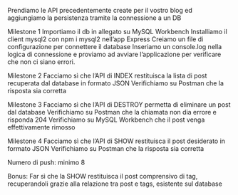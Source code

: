 Prendiamo le API precedentemente create per il vostro blog ed aggiungiamo la persistenza tramite la connessione a un DB

Milestone 1
Importiamo il db in allegato su MySQL Workbench
Installiamo il client mysql2 con npm i mysql2 nell’app Express
Creiamo un file di configurazione per connettere il database
Inseriamo un console.log nella logica di connessione e proviamo ad avviare l’applicazione per verificare che non ci siano errori.

Milestone 2
Facciamo sì che l’API di INDEX restituisca la lista di post recuperata dal database in formato JSON
Verifichiamo su Postman che la risposta sia corretta

Milestone 3
Facciamo sì che l’API di DESTROY permetta di eliminare un post dal database
Verifichiamo su Postman che la chiamata non dia errore e risponda 204
Verifichiamo su MySQL Workbench che il post venga effettivamente rimosso

Milestone 4
Facciamo sì che l’API di SHOW restituisca il post desiderato in formato JSON
Verifichiamo su Postman che la risposta sia corretta

Numero di push: minimo 8

Bonus:
Far sì che la SHOW restituisca il post comprensivo di tag, recuperandoli grazie alla relazione tra post e tags, esistente sul database